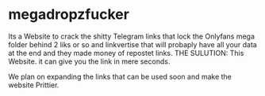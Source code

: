 # megadropzfucker
Its a Website to crack the shitty Telegram links that lock the Onlyfans mega folder behind 2 liks or so and linkvertise that will probaply have all your data at the end and they made money of repostet links. THE SULUTION: This Website. it can give you the link in mere seconds.

We plan on expanding the links that can be used soon and make the website Prittier.

